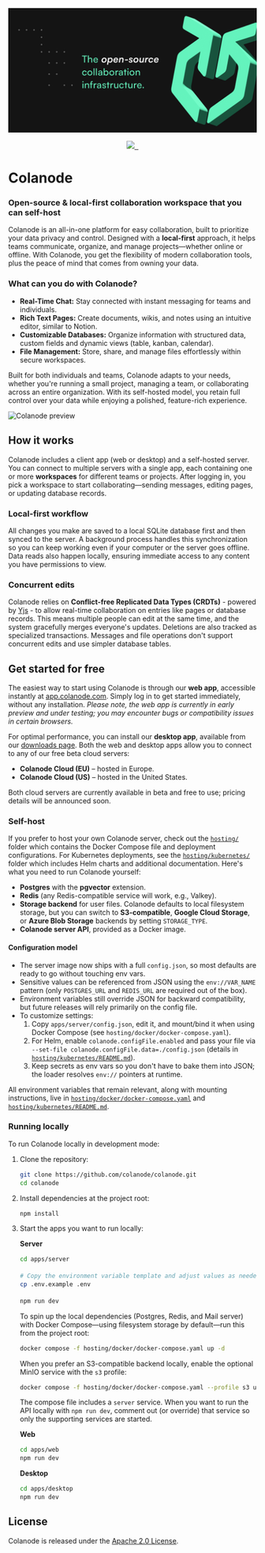 <div align="center">
<img alt="Colanode cover" src="assets/images/colanode-github-cover.jpg">
<p></p>
<a target="_blank" href="https://opensource.org/licenses/Apache-2.0" style="background:none">
    <img src="https://img.shields.io/badge/Licene-Apache_2.0-blue" style="height: 22px;" />
</a>
<a target="_blank" href="https://discord.gg/ZsnDwW3289" style="background:none">
    <img alt="" src="https://img.shields.io/badge/Discord-Colanode-%235865F2" style="height: 22px;" />
</a>
<a href="https://x.com/colanode" target="_blank">
  <img alt="" src="https://img.shields.io/twitter/follow/colanode.svg?style=social&label=Follow" style="height: 22px;" />
</a>
</div>

# Colanode

### Open-source & local-first collaboration workspace that you can self-host

Colanode is an all-in-one platform for easy collaboration, built to prioritize your data privacy and control. Designed with a **local-first** approach, it helps teams communicate, organize, and manage projects—whether online or offline. With Colanode, you get the flexibility of modern collaboration tools, plus the peace of mind that comes from owning your data.

### What can you do with Colanode?

- **Real-Time Chat:** Stay connected with instant messaging for teams and individuals.
- **Rich Text Pages:** Create documents, wikis, and notes using an intuitive editor, similar to Notion.
- **Customizable Databases:** Organize information with structured data, custom fields and dynamic views (table, kanban, calendar).
- **File Management:** Store, share, and manage files effortlessly within secure workspaces.

Built for both individuals and teams, Colanode adapts to your needs, whether you're running a small project, managing a team, or collaborating across an entire organization. With its self-hosted model, you retain full control over your data while enjoying a polished, feature-rich experience.

![Colanode preview](assets/images/colanode-desktop-preview.gif)

## How it works

Colanode includes a client app (web or desktop) and a self-hosted server. You can connect to multiple servers with a single app, each containing one or more **workspaces** for different teams or projects. After logging in, you pick a workspace to start collaborating—sending messages, editing pages, or updating database records.

### Local-first workflow

All changes you make are saved to a local SQLite database first and then synced to the server. A background process handles this synchronization so you can keep working even if your computer or the server goes offline. Data reads also happen locally, ensuring immediate access to any content you have permissions to view.

### Concurrent edits

Colanode relies on **Conflict-free Replicated Data Types (CRDTs)** - powered by [Yjs](https://docs.yjs.dev/) - to allow real-time collaboration on entries like pages or database records. This means multiple people can edit at the same time, and the system gracefully merges everyone's updates. Deletions are also tracked as specialized transactions. Messages and file operations don't support concurrent edits and use simpler database tables.

## Get started for free

The easiest way to start using Colanode is through our **web app**, accessible instantly at [app.colanode.com](https://app.colanode.com). Simply log in to get started immediately, without any installation. _Please note, the web app is currently in early preview and under testing; you may encounter bugs or compatibility issues in certain browsers._

For optimal performance, you can install our **desktop app**, available from our [downloads page](https://colanode.com/downloads). Both the web and desktop apps allow you to connect to any of our free beta cloud servers:

- **Colanode Cloud (EU)** – hosted in Europe.
- **Colanode Cloud (US)** – hosted in the United States.

Both cloud servers are currently available in beta and free to use; pricing details will be announced soon.

### Self-host

If you prefer to host your own Colanode server, check out the [`hosting/`](hosting/) folder which contains the Docker Compose file and deployment configurations. For Kubernetes deployments, see the [`hosting/kubernetes/`](hosting/kubernetes/) folder which includes Helm charts and additional documentation. Here's what you need to run Colanode yourself:

- **Postgres** with the **pgvector** extension.
- **Redis** (any Redis-compatible service will work, e.g., Valkey).
- **Storage backend** for user files. Colanode defaults to local filesystem storage, but you can switch to **S3-compatible**, **Google Cloud Storage**, or **Azure Blob Storage** backends by setting `STORAGE_TYPE`.
- **Colanode server API**, provided as a Docker image.

#### Configuration model

- The server image now ships with a full `config.json`, so most defaults are ready to go without touching env vars.
- Sensitive values can be referenced from JSON using the `env://VAR_NAME` pattern (only `POSTGRES_URL` and `REDIS_URL` are required out of the box).
- Environment variables still override JSON for backward compatibility, but future releases will rely primarily on the config file.
- To customize settings:
  1. Copy `apps/server/config.json`, edit it, and mount/bind it when using Docker Compose (see `hosting/docker/docker-compose.yaml`).
  2. For Helm, enable `colanode.configFile.enabled` and pass your file via `--set-file colanode.configFile.data=./config.json` (details in [`hosting/kubernetes/README.md`](hosting/kubernetes/README.md)).
  3. Keep secrets as env vars so you don't have to bake them into JSON; the loader resolves `env://` pointers at runtime.

All environment variables that remain relevant, along with mounting instructions, live in [`hosting/docker/docker-compose.yaml`](hosting/docker/docker-compose.yaml) and [`hosting/kubernetes/README.md`](hosting/kubernetes/README.md).

### Running locally

To run Colanode locally in development mode:

1. Clone the repository:

   ```bash
   git clone https://github.com/colanode/colanode.git
   cd colanode
   ```

2. Install dependencies at the project root:

   ```bash
   npm install
   ```

3. Start the apps you want to run locally:

   **Server**

   ```bash
   cd apps/server

   # Copy the environment variable template and adjust values as needed
   cp .env.example .env

   npm run dev
   ```

   To spin up the local dependencies (Postgres, Redis, and Mail server) with Docker Compose—using filesystem storage
   by default—run this from
   the project root:

   ```bash
   docker compose -f hosting/docker/docker-compose.yaml up -d
   ```

   When you prefer an S3-compatible backend locally, enable the optional MinIO service with the `s3` profile:

   ```bash
   docker compose -f hosting/docker/docker-compose.yaml --profile s3 up -d
   ```

   The compose file includes a `server` service. When you want to run the API locally with `npm run dev`, comment
   out (or override) that service so only the supporting services are started.

   **Web**

   ```bash
   cd apps/web
   npm run dev
   ```

   **Desktop**

   ```bash
   cd apps/desktop
   npm run dev
   ```

## License

Colanode is released under the [Apache 2.0 License](LICENSE).
